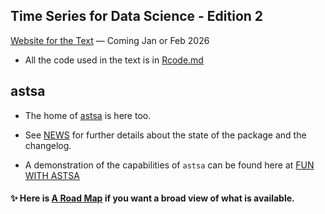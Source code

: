 ## Time Series for Data Science - Edition 2  

[Website for the Text](https://www.routledge.com/Time-Series-A-Data-Analysis-Approach-Using-R/Shumway-Stoffer/p/book/9781041031642) &mdash; Coming Jan or Feb 2026




- All the code used in the text  is in [Rcode.md](https://github.com/nickpoison/tsda2/blob/master/Rcode.md)



## astsa

- The home of [astsa](https://github.com/nickpoison/astsa) is here too.

- See [NEWS](https://github.com/nickpoison/astsa/blob/master/NEWS.md) for further details about the state of the package and the changelog.

- A demonstration of the capabilities of `astsa` can be found here at [FUN WITH ASTSA](https://github.com/nickpoison/astsa/blob/master/fun_with_astsa/fun_with_astsa.md)

 #### &#10024; Here is [A Road Map](https://nickpoison.github.io/) if you want a broad view of what is available.
